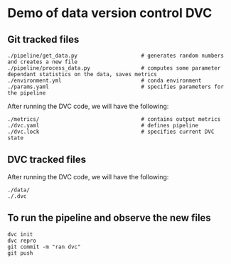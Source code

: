 # Demo of data version control DVC

## Git tracked files

```
./pipeline/get_data.py                    # generates random numbers and creates a new file
./pipeline/process_data.py                # computes some parameter dependant statistics on the data, saves metrics
./environment.yml                         # conda environment
./params.yaml                             # specifies parameters for the pipeline
```

After running the DVC code, we will have the following:

```
./metrics/                                # contains output metrics
./dvc.yaml                                # defines pipeline
./dvc.lock                                # specifies current DVC state
```

## DVC tracked files

After running the DVC code, we will have the following:

```
./data/
./.dvc
```

## To run the pipeline and observe the new files

```
dvc init
dvc repro
git commit -m "ran dvc"
git push
```